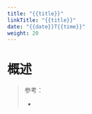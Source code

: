 ```yaml
---
title: "{{title}}"
linkTitle: "{{title}}"
date: "{{date}}T{{time}}"
weight: 20
---
```


# 概述

> 参考：
>
> -

